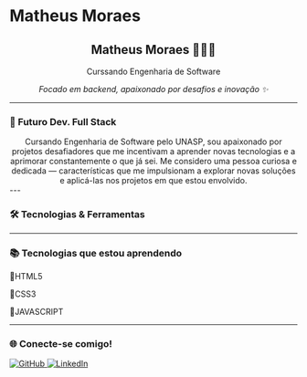 # Matheus Moraes

<div align="center">
  <h2> Matheus Moraes 👩🏻‍💻</h2>
  <p>Curssando Engenharia de Software</p>
  <p><i>Focado em backend, apaixonado por desafios e inovação ✨</i></p>
</div>

---

### 🚀 Futuro Dev. Full Stack

<div align="center">
Cursando Engenharia de Software pelo UNASP, sou apaixonado por projetos desafiadores que me incentivam a aprender novas tecnologias e a aprimorar constantemente o que já sei. Me considero uma pessoa curiosa e dedicada — características que me impulsionam a explorar novas soluções e aplicá-las nos projetos em que estou envolvido.
</div>
---

### 🛠️ Tecnologias & Ferramentas

<div align="center">

</div>

---

### 📚 Tecnologias que estou aprendendo


<p>📖HTML5</p>
<p>📖CSS3</p>
<p>📖JAVASCRIPT</p>


---

### 🌐 Conecte-se comigo!

<div>
  <a href="https://github.com/mmooraes=" alvo="_em blank">
    <img src="https://img.shields.io/badge/GitHub-%2312100E.svg?style=for-the-badge&logo=github&logoColor=white" alt="GitHub"/>
  </a>
  <a href="https://www.linkedin.com/in/matheus-moraess/" target="_blank">
    <img src="https://img.shields.io/badge/LinkedIn-%230077B5.svg?style=for-the-badge&logo=linkedin&logoColor=white" alt="LinkedIn"/>
  </a>
</div>
